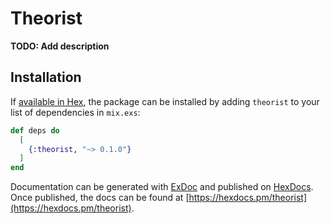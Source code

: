 # Theorist

**TODO: Add description**

## Installation

If [available in Hex](https://hex.pm/docs/publish), the package can be installed
by adding `theorist` to your list of dependencies in `mix.exs`:

```elixir
def deps do
  [
    {:theorist, "~> 0.1.0"}
  ]
end
```

Documentation can be generated with [ExDoc](https://github.com/elixir-lang/ex_doc)
and published on [HexDocs](https://hexdocs.pm). Once published, the docs can
be found at [https://hexdocs.pm/theorist](https://hexdocs.pm/theorist).

